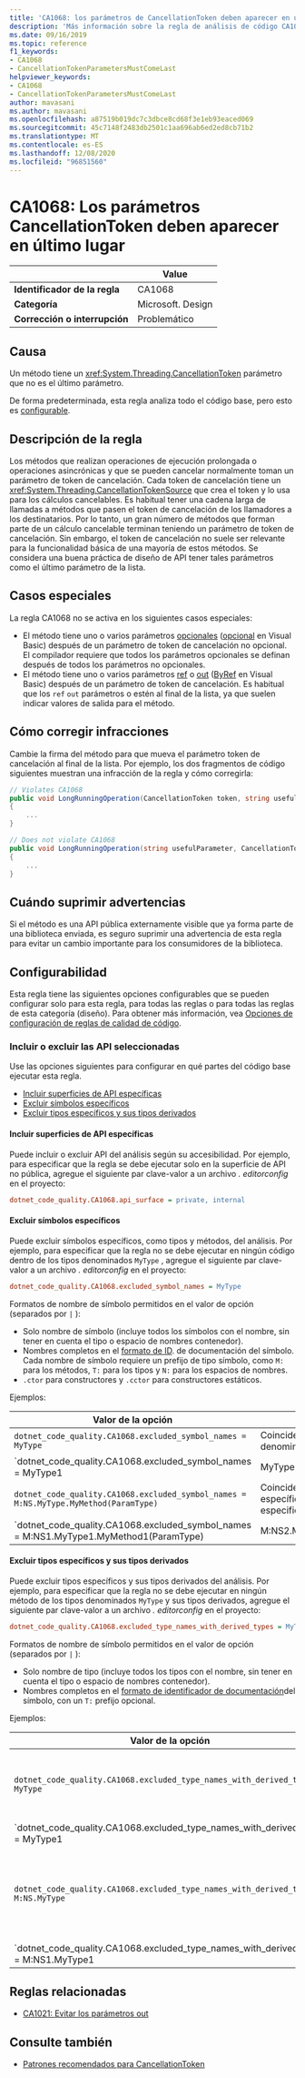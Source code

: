 ```yaml
---
title: 'CA1068: los parámetros de CancellationToken deben aparecer en último lugar (análisis de código)'
description: 'Más información sobre la regla de análisis de código CA1068: los parámetros de CancellationToken deben aparecer en último lugar'
ms.date: 09/16/2019
ms.topic: reference
f1_keywords:
- CA1068
- CancellationTokenParametersMustComeLast
helpviewer_keywords:
- CA1068
- CancellationTokenParametersMustComeLast
author: mavasani
ms.author: mavasani
ms.openlocfilehash: a87519b019dc7c3dbce8cd68f3e1eb93eaced069
ms.sourcegitcommit: 45c7148f2483db2501c1aa696ab6ed2ed8cb71b2
ms.translationtype: MT
ms.contentlocale: es-ES
ms.lasthandoff: 12/08/2020
ms.locfileid: "96851560"
---
```

# <a name="ca1068-cancellationtoken-parameters-must-come-last"></a>CA1068: Los parámetros CancellationToken deben aparecer en último lugar

| | Value |
|-|-|
| **Identificador de la regla** |CA1068|
| **Categoría** |Microsoft. Design|
| **Corrección o interrupción** |Problemático|

## <a name="cause"></a>Causa

Un método tiene un <xref:System.Threading.CancellationToken> parámetro que no es el último parámetro.

De forma predeterminada, esta regla analiza todo el código base, pero esto es [configurable](#include-or-exclude-selected-apis).

## <a name="rule-description"></a>Descripción de la regla

Los métodos que realizan operaciones de ejecución prolongada o operaciones asincrónicas y que se pueden cancelar normalmente toman un parámetro de token de cancelación. Cada token de cancelación tiene un <xref:System.Threading.CancellationTokenSource> que crea el token y lo usa para los cálculos cancelables. Es habitual tener una cadena larga de llamadas a métodos que pasen el token de cancelación de los llamadores a los destinatarios. Por lo tanto, un gran número de métodos que forman parte de un cálculo cancelable terminan teniendo un parámetro de token de cancelación. Sin embargo, el token de cancelación no suele ser relevante para la funcionalidad básica de una mayoría de estos métodos. Se considera una buena práctica de diseño de API tener tales parámetros como el último parámetro de la lista.

## <a name="special-cases"></a>Casos especiales

La regla CA1068 no se activa en los siguientes casos especiales:

- El método tiene uno o varios parámetros [opcionales](../../../csharp/programming-guide/classes-and-structs/named-and-optional-arguments.md#optional-arguments) ([opcional](../../../visual-basic/programming-guide/language-features/procedures/optional-parameters.md) en Visual Basic) después de un parámetro de token de cancelación no opcional. El compilador requiere que todos los parámetros opcionales se definan después de todos los parámetros no opcionales.
- El método tiene uno o varios parámetros [ref](../../../csharp/language-reference/keywords/ref.md) o [out](../../../csharp/language-reference/keywords/out-parameter-modifier.md) ([ByRef](../../../visual-basic/language-reference/modifiers/byref.md) en Visual Basic) después de un parámetro de token de cancelación. Es habitual que los `ref` `out` parámetros o estén al final de la lista, ya que suelen indicar valores de salida para el método.

## <a name="how-to-fix-violations"></a>Cómo corregir infracciones

Cambie la firma del método para que mueva el parámetro token de cancelación al final de la lista. Por ejemplo, los dos fragmentos de código siguientes muestran una infracción de la regla y cómo corregirla:

```csharp
// Violates CA1068
public void LongRunningOperation(CancellationToken token, string usefulParameter)
{
    ...
}
```

```csharp
// Does not violate CA1068
public void LongRunningOperation(string usefulParameter, CancellationToken token)
{
    ...
}
```

## <a name="when-to-suppress-warnings"></a>Cuándo suprimir advertencias

Si el método es una API pública externamente visible que ya forma parte de una biblioteca enviada, es seguro suprimir una advertencia de esta regla para evitar un cambio importante para los consumidores de la biblioteca.

## <a name="configurability"></a>Configurabilidad

Esta regla tiene las siguientes opciones configurables que se pueden configurar solo para esta regla, para todas las reglas o para todas las reglas de esta categoría (diseño). Para obtener más información, vea [Opciones de configuración de reglas de calidad de código](../code-quality-rule-options.md).

### <a name="include-or-exclude-selected-apis"></a>Incluir o excluir las API seleccionadas

Use las opciones siguientes para configurar en qué partes del código base ejecutar esta regla.

- [Incluir superficies de API específicas](#include-specific-api-surfaces)
- [Excluir símbolos específicos](#exclude-specific-symbols)
- [Excluir tipos específicos y sus tipos derivados](#exclude-specific-types-and-their-derived-types)

#### <a name="include-specific-api-surfaces"></a>Incluir superficies de API específicas

Puede incluir o excluir API del análisis según su accesibilidad. Por ejemplo, para especificar que la regla se debe ejecutar solo en la superficie de API no pública, agregue el siguiente par clave-valor a un archivo *. editorconfig* en el proyecto:

```ini
dotnet_code_quality.CA1068.api_surface = private, internal
```

#### <a name="exclude-specific-symbols"></a>Excluir símbolos específicos

Puede excluir símbolos específicos, como tipos y métodos, del análisis. Por ejemplo, para especificar que la regla no se debe ejecutar en ningún código dentro de los tipos denominados `MyType` , agregue el siguiente par clave-valor a un archivo *. editorconfig* en el proyecto:

```ini
dotnet_code_quality.CA1068.excluded_symbol_names = MyType
```

Formatos de nombre de símbolo permitidos en el valor de opción (separados por `|` ):

- Solo nombre de símbolo (incluye todos los símbolos con el nombre, sin tener en cuenta el tipo o espacio de nombres contenedor).
- Nombres completos en el [formato de ID](../../../csharp/programming-guide/xmldoc/processing-the-xml-file.md#id-strings). de documentación del símbolo. Cada nombre de símbolo requiere un prefijo de tipo símbolo, como `M:` para los métodos, `T:` para los tipos y `N:` para los espacios de nombres.
- `.ctor` para constructores y `.cctor` para constructores estáticos.

Ejemplos:

| Valor de la opción | Resumen |
| --- | --- |
|`dotnet_code_quality.CA1068.excluded_symbol_names = MyType` | Coincide con todos los símbolos denominados ' altype '. |
|`dotnet_code_quality.CA1068.excluded_symbol_names = MyType1|MyType2` | Coincide con todos los símbolos denominados ' MyType1 ' o ' MyType2 '. |
|`dotnet_code_quality.CA1068.excluded_symbol_names = M:NS.MyType.MyMethod(ParamType)` | Coincide `MyMethod` con un método específico con la firma completa especificada. |
|`dotnet_code_quality.CA1068.excluded_symbol_names = M:NS1.MyType1.MyMethod1(ParamType)|M:NS2.MyType2.MyMethod2(ParamType)` | Coincide con los métodos específicos ' MyMethod1 ' y ' MyMethod2 ' con las firmas completas correspondientes. |

#### <a name="exclude-specific-types-and-their-derived-types"></a>Excluir tipos específicos y sus tipos derivados

Puede excluir tipos específicos y sus tipos derivados del análisis. Por ejemplo, para especificar que la regla no se debe ejecutar en ningún método de los tipos denominados `MyType` y sus tipos derivados, agregue el siguiente par clave-valor a un archivo *. editorconfig* en el proyecto:

```ini
dotnet_code_quality.CA1068.excluded_type_names_with_derived_types = MyType
```

Formatos de nombre de símbolo permitidos en el valor de opción (separados por `|` ):

- Solo nombre de tipo (incluye todos los tipos con el nombre, sin tener en cuenta el tipo o espacio de nombres contenedor).
- Nombres completos en el [formato de identificador de documentación](../../../csharp/programming-guide/xmldoc/processing-the-xml-file.md#id-strings)del símbolo, con un `T:` prefijo opcional.

Ejemplos:

| Valor de la opción | Resumen |
| --- | --- |
|`dotnet_code_quality.CA1068.excluded_type_names_with_derived_types = MyType` | Coincide con todos los tipos denominados ' altype ' y todos sus tipos derivados. |
|`dotnet_code_quality.CA1068.excluded_type_names_with_derived_types = MyType1|MyType2` | Coincide con todos los tipos denominados ' MyType1 ' o ' MyType2 ' y todos sus tipos derivados. |
|`dotnet_code_quality.CA1068.excluded_type_names_with_derived_types = M:NS.MyType` | Coincide con el tipo específico ' altype ' con el nombre completo especificado y todos sus tipos derivados. |
|`dotnet_code_quality.CA1068.excluded_type_names_with_derived_types = M:NS1.MyType1|M:NS2.MyType2` | Coincide con los tipos específicos "MyType1" y "MyType2" con los nombres completos respectivos y con todos sus tipos derivados. |

## <a name="related-rules"></a>Reglas relacionadas

- [CA1021: Evitar los parámetros out](ca1021.md)

## <a name="see-also"></a>Consulte también

- [Patrones recomendados para CancellationToken](https://devblogs.microsoft.com/premier-developer/recommended-patterns-for-cancellationtoken/)
